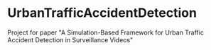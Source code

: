 # UrbanTrafficAccidentDetection
Project for paper "A Simulation-Based Framework for Urban Traffic Accident Detection in Surveillance Videos"
